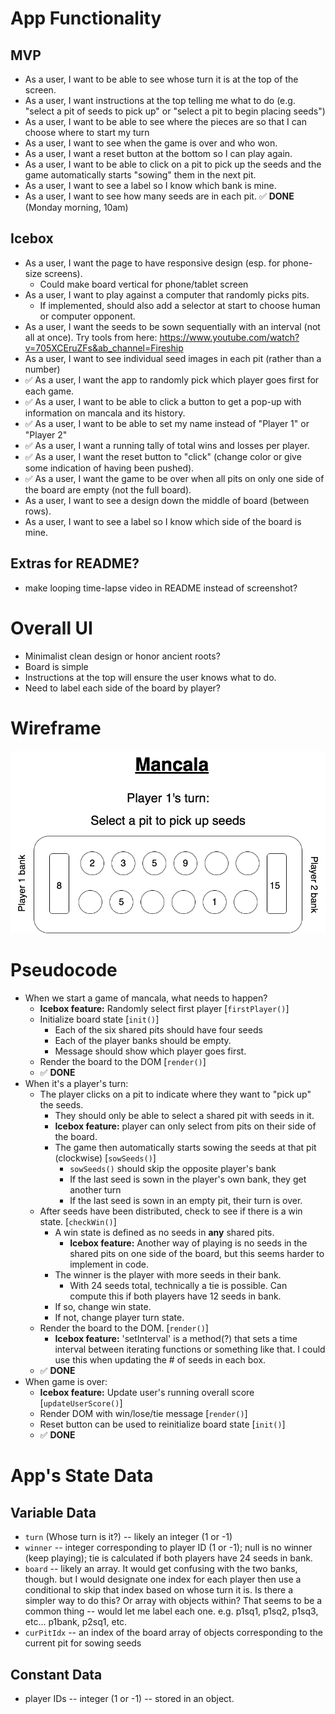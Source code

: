 # App Functionality

## MVP
- As a user, I want to be able to see whose turn it is at the top of the screen. 
- As a user, I want instructions at the top telling me what to do (e.g. "select a pit of seeds to pick up" or "select a pit to begin placing seeds")
- As a user, I want to be able to see where the pieces are so that I can choose where to start my turn
- As a user, I want to see when the game is over and who won.
- As a user, I want a reset button at the bottom so I can play again.
- As a user, I want to be able to click on a pit to pick up the seeds and the game automatically starts "sowing" them in the next pit.
- As a user, I want to see a label so I know which bank is mine.
- As a user, I want to see how many seeds are in each pit.
✅ **DONE** (Monday morning, 10am)

## Icebox
- As a user, I want the page to have responsive design (esp. for phone-size screens).
    - Could make board vertical for phone/tablet screen
- As a user, I want to play against a computer that randomly picks pits.
    - If implemented, should also add a selector at start to choose human or computer opponent.
- As a user, I want the seeds to be sown sequentially with an interval (not all at once). Try tools from here: https://www.youtube.com/watch?v=705XCEruZFs&ab_channel=Fireship
- As a user, I want to see individual seed images in each pit (rather than a number)
- ✅ As a user, I want the app to randomly pick which player goes first for each game.
- ✅ As a user, I want to be able to click a button to get a pop-up with information on mancala and its history.
- ✅ As a user, I want to be able to set my name instead of "Player 1" or "Player 2"
- ✅ As a user, I want a running tally of total wins and losses per player.
- ✅ As a user, I want the reset button to "click" (change color or give some indication of having been pushed).
- ✅ As a user, I want the game to be over when all pits on only one side of the board are empty (not the full board).
- As a user, I want to see a design down the middle of board (between rows).
- As a user, I want to see a label so I know which side of the board is mine.

## Extras for README?
- make looping time-lapse video in README instead of screenshot?

# Overall UI

- Minimalist clean design or honor ancient roots?
- Board is simple
- Instructions at the top will ensure the user knows what to do.
- Need to label each side of the board by player?

# Wireframe

<img title="Wireframe of Mancala" alt="wireframe" src="/images/Mancala_wireframe.drawio.png">

# Pseudocode

- When we start a game of mancala, what needs to happen?
    - **Icebox feature:** Randomly select first player [``firstPlayer()``]
    - Initialize board state [``init()``]
        - Each of the six shared pits should have four seeds
        - Each of the player banks should be empty.
        - Message should show which player goes first.
    - Render the board to the DOM [``render()``]
    - ✅  **DONE**
- When it's a player's turn:
    - The player clicks on a pit to indicate where they want to "pick up" the seeds.
        - They should only be able to select a shared pit with seeds in it.
        - **Icebox feature:** player can only select from pits on their side of the board.
        - The game then automatically starts sowing the seeds at that pit (clockwise) [``sowSeeds()``]
            - ``sowSeeds()`` should skip the opposite player's bank
            - If the last seed is sown in the player's own bank, they get another turn 
            - If the last seed is sown in an empty pit, their turn is over.
    - After seeds have been distributed, check to see if there is a win state.  [``checkWin()``]
        - A win state is defined as no seeds in **any** shared pits.
            - **Icebox feature:** Another way of playing is no seeds in the shared pits on one side of the board, but this seems harder to implement in code.
        - The winner is the player with more seeds in their bank.
            - With 24 seeds total, technically a tie is possible. Can compute this if both players have 12 seeds in bank.
        - If so, change win state.
        - If not, change player turn state.
    - Render the board to the DOM.  [``render()``]
        - **Icebox feature:** 'setInterval' is a method(?) that sets a time interval between iterating functions or something like that. I could use this when updating the # of seeds in each box.
    - ✅ **DONE**
- When game is over:
    - **Icebox feature:** Update user's running overall score [``updateUserScore()``]
    - Render DOM with win/lose/tie message [``render()``]
    - Reset button can be used to reinitialize board state [``init()``]
    - ✅ **DONE**

# App's State Data

## Variable Data
- ``turn`` (Whose turn is it?) -- likely an integer (1 or -1)
- ``winner`` -- integer corresponding to player ID (1 or -1); null is no winner (keep playing); tie is calculated if both players have 24 seeds in bank.
- ``board`` -- likely an array. 
    It would get confusing with the two banks, though. but I would designate one index for each player then use a conditional to skip that index based on whose turn it is. Is there a simpler way to do this?
    Or array with objects within? That seems to be a common thing -- would let me label each one. e.g. p1sq1, p1sq2, p1sq3, etc... p1bank, p2sq1, etc.
- ``curPitIdx`` -- an index of the board array of objects corresponding to the current pit for sowing seeds

## Constant Data
- player IDs -- integer (1 or -1) -- stored in an object.